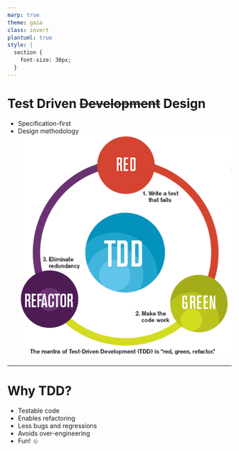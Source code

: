 ```yaml
---
marp: true
theme: gaia
class: invert
plantuml: true
style: |
  section {
    font-size: 30px;
  }
---
```

# Test Driven ~~Development~~ Design
- Specification-first
- Design methodology
![bg right:55%](./pictures/tdd.png)
---
# Why TDD?
- Testable code
- Enables refactoring
- Less bugs and regressions
- Avoids over-engineering
- Fun! :relaxed:
